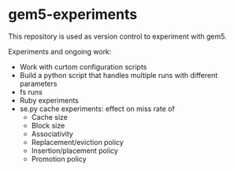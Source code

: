 # gem5-experiments
This repository is used as version control to experiment with gem5. 

Experiments and ongoing work:
- Work with curtom configuration scripts
- Build a python script that handles multiple runs with different parameters
- fs runs
- Ruby experiments
- se.py cache experiments: effect on miss rate of 
	- Cache size
	- Block size
	- Associativity
	- Replacement/eviction policy
	- Insertion/placement policy
	- Promotion policy
 
